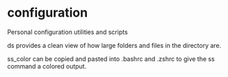 # configuration
Personal configuration utilities and scripts


ds provides a clean view of how large folders and files in the directory are.

ss_color can be copied and pasted into .bashrc and .zshrc to give the ss command a colored output.
